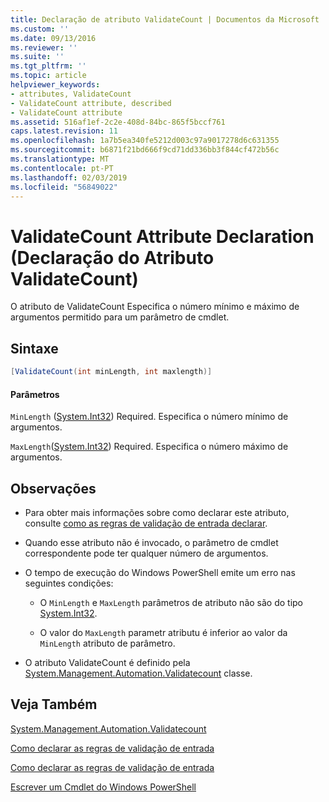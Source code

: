 ```yaml
---
title: Declaração de atributo ValidateCount | Documentos da Microsoft
ms.custom: ''
ms.date: 09/13/2016
ms.reviewer: ''
ms.suite: ''
ms.tgt_pltfrm: ''
ms.topic: article
helpviewer_keywords:
- attributes, ValidateCount
- ValidateCount attribute, described
- ValidateCount attribute
ms.assetid: 516af1ef-2c2e-408d-84bc-865f5bccf761
caps.latest.revision: 11
ms.openlocfilehash: 1a7b5ea340fe5212d003c97a9017278d6c631355
ms.sourcegitcommit: b6871f21bd666f9cd71dd336bb3f844cf472b56c
ms.translationtype: MT
ms.contentlocale: pt-PT
ms.lasthandoff: 02/03/2019
ms.locfileid: "56849022"
---
```

# <a name="validatecount-attribute-declaration"></a>ValidateCount Attribute Declaration (Declaração do Atributo ValidateCount)

O atributo de ValidateCount Especifica o número mínimo e máximo de argumentos permitido para um parâmetro de cmdlet.

## <a name="syntax"></a>Sintaxe

```csharp
[ValidateCount(int minLength, int maxlength)]
```

#### <a name="parameters"></a>Parâmetros

`MinLength` ([System.Int32](/dotnet/api/System.Int32)) Required. Especifica o número mínimo de argumentos.

`MaxLength`([System.Int32](/dotnet/api/System.Int32)) Required. Especifica o número máximo de argumentos.

## <a name="remarks"></a>Observações

- Para obter mais informações sobre como declarar este atributo, consulte [como as regras de validação de entrada declarar](http://msdn.microsoft.com/en-us/544c2100-62ba-4be4-b2a2-cc0d4e4fc45b).

- Quando esse atributo não é invocado, o parâmetro de cmdlet correspondente pode ter qualquer número de argumentos.

- O tempo de execução do Windows PowerShell emite um erro nas seguintes condições:

    - O `MinLength` e `MaxLength` parâmetros de atributo não são do tipo [System.Int32](/dotnet/api/System.Int32).

    - O valor do `MaxLength` parametr atributu é inferior ao valor da `MinLength` atributo de parâmetro.

- O atributo ValidateCount é definido pela [System.Management.Automation.Validatecount](/dotnet/api/System.Management.Automation.ValidateCount) classe.

## <a name="see-also"></a>Veja Também

[System.Management.Automation.Validatecount](/dotnet/api/System.Management.Automation.ValidateCount)

[Como declarar as regras de validação de entrada](http://msdn.microsoft.com/en-us/544c2100-62ba-4be4-b2a2-cc0d4e4fc45b)

[Como declarar as regras de validação de entrada](http://msdn.microsoft.com/en-us/544c2100-62ba-4be4-b2a2-cc0d4e4fc45b)

[Escrever um Cmdlet do Windows PowerShell](./writing-a-windows-powershell-cmdlet.md)
